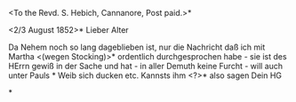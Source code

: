 <To the Revd. S. Hebich, Cannanore, Post paid.>*

 <2/3 August 1852>*
Lieber Alter

Da Nehem noch so lang dageblieben ist, nur die Nachricht daß ich mit Martha <(wegen Stocking)>* ordentlich durchgesprochen habe - sie ist des HErrn gewiß in der Sache und hat - in aller Demuth keine Furcht - will auch unter Pauls <Ittirar>* Weib sich ducken etc. Kannsts ihm <?>* also sagen  Dein HG

<Brtgam Stocking>*


